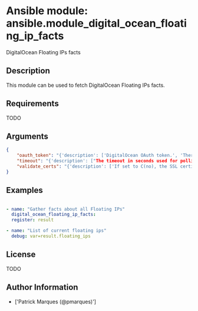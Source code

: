 # Ansible module: ansible.module_digital_ocean_floating_ip_facts


DigitalOcean Floating IPs facts

## Description

This module can be used to fetch DigitalOcean Floating IPs facts.

## Requirements

TODO

## Arguments

``` json
{
    "oauth_token": "{'description': ['DigitalOcean OAuth token.', 'There are several other environment variables which can be used to provide this value.', "i.e., - 'DO_API_TOKEN', 'DO_API_KEY', 'DO_OAUTH_TOKEN' and 'OAUTH_TOKEN'"], 'required': False, 'aliases': ['api_token']}",
    "timeout": "{'description': ["The timeout in seconds used for polling DigitalOcean's API."], 'default': 30}",
    "validate_certs": "{'description': ['If set to C(no), the SSL certificates will not be validated.', 'This should only set to C(no) used on personally controlled sites using self-signed certificates.'], 'default': True, 'type': 'bool'}",
}
```

## Examples


``` yaml

- name: "Gather facts about all Floating IPs"
  digital_ocean_floating_ip_facts:
  register: result

- name: "List of current floating ips"
  debug: var=result.floating_ips

```

## License

TODO

## Author Information
  - ['Patrick Marques (@pmarques)']

